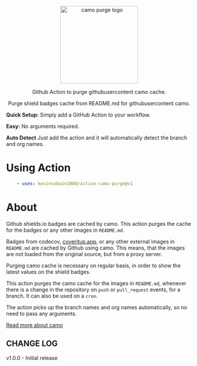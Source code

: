 <p align="center">
  <img alt="camo purge logo" src="https://imgur.com/Xt2k39E.png" width="210">
</p>
<p align="center">
  Github Action to purge githubusercontent camo cache.
</p>
<p align="center">
  Purge shield badges cache from README.md for githubusercontent camo.
</p>

**Quick Setup:** Simply add a GitHub Action to your workflow.

**Easy:** No arguments required.

**Auto Detect** Just add the action and it will automatically detect the branch and org names.


# Using Action

```yaml
    - uses: kevincobain2000/action-camo-purge@v1
```

# About

Github shields.io badges are cached by camo.
This action purges the cache for the badges or any other images in `README.md`.

Badges from codecov, [coveritup.app](https://coveritup.app), or any other external images in `README.md` are cached by Github using camo. This means, that the images are not loaded from the original source, but from a proxy server.

Purging camo cache is necessary on regular basis, in order to show the latest values on the shield badges.

This action purges the camo cache for the images in `README.md`, whenever there is a change in the repository on `push` or `pull_request` events, for a branch. It can also be used on a `cron`.

The action picks up the branch names and org names automatically, so no need to pass any arguments.

[Read more about camo](https://docs.github.com/en/authentication/keeping-your-account-and-data-secure/about-anonymized-urls)

## CHANGE LOG

v1.0.0 - Initial release